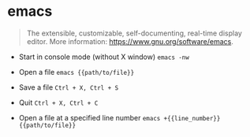 # emacs
> The extensible, customizable, self-documenting, real-time display editor.
> More information: <https://www.gnu.org/software/emacs>.

- Start in console mode (without X window)
`emacs -nw`

- Open a file
`emacs {{path/to/file}}`

- Save a file
`Ctrl + X, Ctrl + S`

- Quit
`Ctrl + X, Ctrl + C`

- Open a file at a specified line number
`emacs +{{line_number}} {{path/to/file}}`
